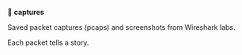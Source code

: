 📂 **captures**

Saved packet captures (pcaps) and screenshots from Wireshark labs.

Each packet tells a story.
